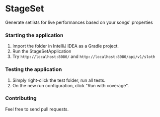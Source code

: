 # StageSet

Generate setlists for live performances based on your songs' properties

### Starting the application

1. Import the folder in IntelliJ IDEA as a Gradle project.
2. Run the StageSetApplication
3. Try `http://localhost:8080/` and `http://localhost:8080/api/v1/sloth`

### Testing the application

1. Simply right-click the test folder, run all tests.
2. On the new run configuration, click "Run with coverage".

### Contributing

Feel free to send pull requests.

